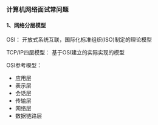 ### 计算机网络面试常问题

#### 1、网络分层模型

OSI：
   开放式系统互联，国际化标准组织(ISO)制定的理论模型

TCP/IP四层模型：
  基于OSI建立的实际实现的模型

OSI参考模型：
- 应用层
- 表示层
- 会话层
- 传输层
- 网络层
- 数据链路层